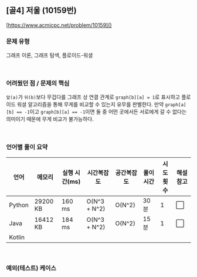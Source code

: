 ## [골4] 저울 (10159번)

[https://www.acmicpc.net/problem/10159]()

### 문제 유형

그래프 이론, 그래프 탐색, 플로이드-워셜

<br>

### 어려웠던 점 / 문제의 핵심

`앞(a)`가 `뒤(b)`보다 무겁다를 그래프 상 연결 관계로 `graph[b][a] = 1`로 표시하고 플로이드 워셜 알고리즘을 통해 무게를 비교할 수 있는지 유무를 판별한다. 만약 `graph[a][b] == -1`이고 `graph[b][a] == -1`이면 둘 중 어떤 곳에서든 서로에게 갈 수 없다는 의미이기 때문에 무게 비교가 불가능하다.

<br>

### 언어별 풀이 요약

| 언어   | 메모리   | 실행 시간(ms) | 시간복잡도   | 공간복잡도 | 풀이 시간 | 시도 횟수 | 해설 참고            |
| ------ | -------- | ------------- | ------------ | ---------- | --------- | --------- | -------------------- |
| Python | 29200 KB | 160 ms        | O(N^3 + N^2) | O(N^2)     | 30분      | 1         | :white_large_square: |
| Java   | 16412 KB | 184 ms        | O(N^3 + N^2) | O(N^2)     | 15분      | 1         | :white_large_square: |
| Kotlin |          |               |              |            |           |           |                      |

<br>

### 예외(테스트) 케이스

```
```

